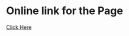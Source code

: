 # Online link for the Page
[Click Here](https://shafayet-tuhin.github.io/Digital-Clock-by-JavaScript/)
